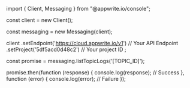 import { Client,  Messaging } from "@appwrite.io/console";

const client = new Client();

const messaging = new Messaging(client);

client
    .setEndpoint('https://cloud.appwrite.io/v1') // Your API Endpoint
    .setProject('5df5acd0d48c2') // Your project ID
;

const promise = messaging.listTopicLogs('[TOPIC_ID]');

promise.then(function (response) {
    console.log(response); // Success
}, function (error) {
    console.log(error); // Failure
});